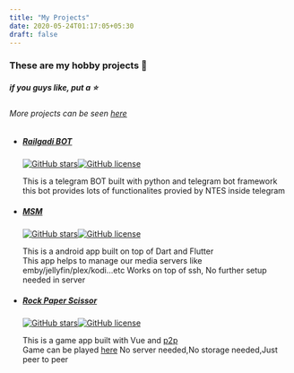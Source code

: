 ```yaml
---
title: "My Projects"
date: 2020-05-24T01:17:05+05:30
draft: false
---
```


### These are my hobby projects :clap:

##### if you guys like, put a :star:

###### More projects can be seen [here](https://github.com/prinzpiuz)

- ##### [Railgadi BOT](https://github.com/prinzpiuz/RailwayStatusBot)
  
  
  [![GitHub stars](https://img.shields.io/github/stars/prinzpiuz/RailwayStatusBot?style=flat-square)](https://github.com/prinzpiuz/RailwayStatusBot/stargazers)[![GitHub license](https://img.shields.io/github/license/prinzpiuz/RailwayStatusBot?style=flat-square)](https://github.com/prinzpiuz/RailwayStatusBot/blob/master/LICENSE) 

   This is a telegram BOT built with python and telegram bot framework  
   this bot provides lots of functionalites provied by NTES inside telegram

- ##### [MSM](https://github.com/prinzpiuz/MSM)  


  [![GitHub stars](https://img.shields.io/github/stars/prinzpiuz/MSM?style=flat-square)](https://github.com/prinzpiuz/MSM/stargazers)[![GitHub license](https://img.shields.io/github/license/prinzpiuz/MSM?color=green&style=flat-square)](https://github.com/prinzpiuz/MSM/blob/master/LICENSE)  

  This is a android app built on top of Dart and Flutter  
  This app helps to manage our media servers like emby/jellyfin/plex/kodi...etc
  Works on top of ssh, No further setup needed in server

- ##### [Rock Paper Scissor](https://github.com/prinzpiuz/Stone-Paper-Scissor)  


  [![GitHub stars](https://img.shields.io/github/stars/prinzpiuz/Stone-Paper-Scissor?style=flat-square)](https://github.com/prinzpiuz/Stone-Paper-Scissor/stargazers)[![GitHub license](https://img.shields.io/github/license/prinzpiuz/Stone-Paper-Scissor?color=blueviolet&style=flat-square)](https://github.com/prinzpiuz/Stone-Paper-Scissor/blob/master/LICENSE)  

  This is a game app built with Vue and [p2p](https://github.com/subins2000/p2pt)  
  Game can be played [here](https://silly-fermat-36c0e6.netlify.app/#/) 
  No server needed,No storage needed,Just peer to peer
  